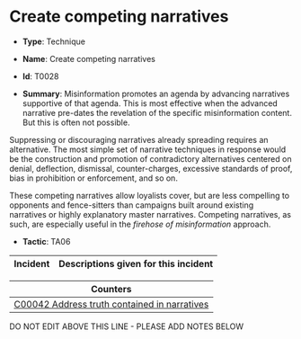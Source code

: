 # Create competing narratives

* **Type**: Technique

* **Name**: Create competing narratives

* **Id**: T0028

* **Summary**: Misinformation promotes an agenda by advancing narratives supportive of that agenda. This is most effective when the advanced narrative pre-dates the revelation of the specific misinformation content. But this is often not possible. 

Suppressing or discouraging narratives already spreading requires an alternative. The most simple set of narrative techniques in response would be the construction and promotion of contradictory alternatives centered on denial, deflection, dismissal, counter-charges, excessive standards of proof, bias in prohibition or enforcement, and so on. 

These competing narratives allow loyalists cover, but are less compelling to opponents and fence-sitters than campaigns built around existing narratives or highly explanatory master narratives. Competing narratives, as such, are especially useful in the *firehose of misinformation* approach.

* **Tactic**: TA06


| Incident | Descriptions given for this incident |
| -------- | -------------------- |



| Counters |
| -------- |
| [C00042 Address truth contained in narratives](../counters/C00042.md) |


DO NOT EDIT ABOVE THIS LINE - PLEASE ADD NOTES BELOW